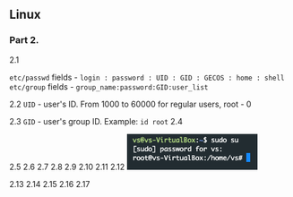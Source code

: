 ## Linux
### Part 2.

2.1

`etc/passwd` fields - `login : password : UID : GID : GECOS : home : shell`  
`etc/group` fields - `group_name:password:GID:user_list`  

2.2
`UID` - user's ID. From 1000 to 60000 for regular users, root - 0  

2.3
`GID` - user's group ID. Example: `id root`
2.4

2.5
2.6
2.7
2.8
2.9
2.10
2.11
2.12
![alt text](https://github.com/shevtshov/DevOps_online_Dnipro_2021Q4/blob/main/m5/task5.1/1.1.png)

2.13
2.14
2.15
2.16
2.17
